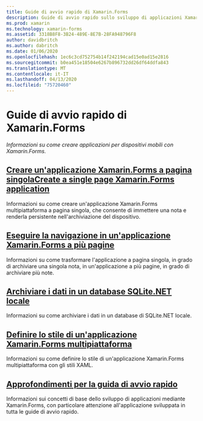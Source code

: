 ```yaml
---
title: Guide di avvio rapido di Xamarin.Forms
description: Guide di avvio rapido sullo sviluppo di applicazioni Xamarin.Forms con Visual Studio e Visual Studio per Mac.
ms.prod: xamarin
ms.technology: xamarin-forms
ms.assetid: 3318B8F8-3B24-489E-8E7B-28FA948796F8
author: davidbritch
ms.author: dabritch
ms.date: 01/06/2020
ms.openlocfilehash: 1ec6c3cd752754b14f242194cad15e0ad15e2816
ms.sourcegitcommit: b0ea451e18504e6267b896732dd26df64ddfa843
ms.translationtype: MT
ms.contentlocale: it-IT
ms.lasthandoff: 04/13/2020
ms.locfileid: "75720460"
---
```

# <a name="xamarinforms-quickstarts"></a>Guide di avvio rapido di Xamarin.Forms

_Informazioni su come creare applicazioni per dispositivi mobili con Xamarin.Forms._

## <a name="create-a-single-page-xamarinforms-application"></a>[Creare un'applicazione Xamarin.Forms a pagina singolaCreate a single page Xamarin.Forms application](single-page.md)

Informazioni su come creare un'applicazione Xamarin.Forms multipiattaforma a pagina singola, che consente di immettere una nota e renderla persistente nell'archiviazione del dispositivo.

## <a name="perform-navigation-in-a-multi-page-xamarinforms-application"></a>[Eseguire la navigazione in un'applicazione Xamarin.Forms a più pagine](multi-page.md)

Informazioni su come trasformare l'applicazione a pagina singola, in grado di archiviare una singola nota, in un'applicazione a più pagine, in grado di archiviare più note.

## <a name="store-data-in-a-local-sqlitenet-database"></a>[Archiviare i dati in un database SQLite.NET locale](database.md)

Informazioni su come archiviare i dati in un database di SQLite.NET locale.

## <a name="style-a-cross-platform-xamarinforms-application"></a>[Definire lo stile di un'applicazione Xamarin.Forms multipiattaforma](styling.md)

Informazioni su come definire lo stile di un'applicazione Xamarin.Forms multipiattaforma con gli stili XAML.

## <a name="quickstart-deep-dive"></a>[Approfondimenti per la guida di avvio rapido](deepdive.md)

Informazioni sui concetti di base dello sviluppo di applicazioni mediante Xamarin.Forms, con particolare attenzione all'applicazione sviluppata in tutta le guide di avvio rapido.
